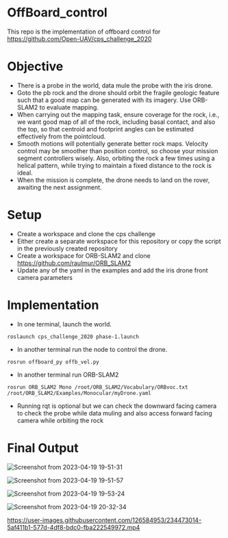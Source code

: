 # OffBoard_control

This repo is the implementation of offboard control for https://github.com/Open-UAV/cps_challenge_2020

# Objective

- There is a probe in the world, data mule the probe with the iris drone.
- Goto the pb rock and the drone should orbit the fragile geologic feature such that a good map can be generated with its imagery. Use ORB-SLAM2 to evaluate mapping.
- When carrying out the mapping task, ensure coverage for the rock, i.e., we want good map of all of the rock, including basal contact, and also the top, so that  centroid and footprint angles can be estimated effectively from the pointcloud.
- Smooth motions will potentially generate better rock maps. Velocity control may be smoother than position control, so choose your mission segment controllers wisely. Also, orbiting the rock a few times using a helical pattern, while trying to maintain a fixed distance to the rock is ideal. 
- When the mission is complete, the drone needs to land on the rover, awaiting the next assignment.

# Setup

- Create a workspace and clone the cps challenge
- Either create a separate workspace for this repository or copy the script in the previously created repository
- Create a workspace for ORB-SLAM2 and clone https://github.com/raulmur/ORB_SLAM2
- Update any of the yaml in the examples and add the iris drone front camera parameters

# Implementation

- In one terminal, launch the world.

```roslaunch cps_challenge_2020 phase-1.launch ```

- In another terminal run the node to control the drone.

``` rosrun offboard_py offb_vel.py ```

- In another terminal run ORB-SLAM2

``` rosrun ORB_SLAM2 Mono /root/ORB_SLAM2/Vocabulary/ORBvoc.txt /root/ORB_SLAM2/Examples/Monocular/myDrone.yaml ```

- Running rqt is optional but we can check the downward facing camera to check the probe while data muling and also access forward facing camera while orbiting the rock

# Final Output

![Screenshot from 2023-04-19 19-51-31](https://user-images.githubusercontent.com/126584953/234472910-746af700-4b21-4dfb-afb5-eeb783171bdb.png)



![Screenshot from 2023-04-19 19-51-57](https://user-images.githubusercontent.com/126584953/234472951-72196513-db37-49e2-a883-79232e899aac.png)



![Screenshot from 2023-04-19 19-53-24](https://user-images.githubusercontent.com/126584953/234472976-b2efec35-9df6-4a56-bc61-fa3d9b51f5f0.png)



![Screenshot from 2023-04-19 20-32-34](https://user-images.githubusercontent.com/126584953/234472992-bf8462f1-fe01-4d35-84df-5fc258b221d8.png)



https://user-images.githubusercontent.com/126584953/234473014-5af411b1-577d-4df8-bdc0-fba222549972.mp4



